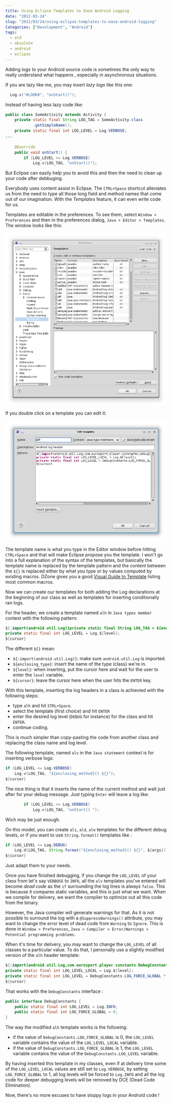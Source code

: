 ```yaml
---
title: Using Eclipse Templates to Ease Android Logging
date: "2012-03-24"
slug: "2012/03/24/using-eclipse-templates-to-ease-android-logging"
Categories: ["Development", "Android"]
tags:
  - old
  - obsolete
  - android
  - eclipse
---
```


Adding logs to your Android source code is sometimes the only way to really
understand what happens , especially in asynchronous situations.

If you are lazy like me, you may insert _lazy logs_ like this one:

```java
  Log.v("#LOOK#", "onStart()");
```

Instead of having less lazy code like:

```java
public class SomeActivity extends Activity {
    private static final String LOG_TAG = SomeActivity.class
            .getSimpleName();
    private static final int LOG_LEVEL = Log.VERBOSE;
...

    @Override
    public void onStart() {
        if (LOG_LEVEL <= Log.VERBOSE)
            Log.v(LOG_TAG, "onStart()");


```

But Eclipse can easily help you to avoid this and then the need to clean up your
code after debbuging.

<!-- more -->

Everybody uses content assist in Eclipse. The `CTRL+Space` shortcut alleviates
us from the need to type all those long field and method names that come out of
our imagination. With the _Templates_ feature, it can even write code for us.

Templates are editable in the preferences. To see them, select
`Window > Preferences` and then in the preferences dialog,
`Java > Editor > Templates`. The window looks like this:

![img](/images/eclipse_templates.png)

If you double click on a template you can edit it:

![img](/images/eclipse_template_edit.png)

The template name is what you type in the Editor window before hitting
`CTRL+Space` and that will make Eclipse propose you the template. I won't go
into a full explanation of the syntax of the templates, but basically the
template name is replaced by the template pattern and the content between the
`${}` is replaced either by what you type or by values computed by existing
macros. DZone gives you a good
[Visual Guide to Template](http://eclipse.dzone.com/news/visual-guide-templates-eclipse)
listing most common macros.

Now we can create our templates for both adding the Log declarations at the
beginning of our class as well as templates for inserting conditionally ran
logs.

For the header, we create a template named `alh` in `Java types member` context
with the following pattern:

```java
${:import(android.util.Log)}private static final String LOG_TAG = ${enclosing_type}.class.getSimpleName();
private static final int LOG_LEVEL = Log.${level};
${cursor}

```

The different `${}` mean:

- `${:import(android.util.Log)}`: make sure `android.util.Log` is imported.
- `${enclosing_type}`: insert the name of the type (class) we're in.
- `${level}`: when inserting, put the cursor here and wait for the user to enter
  the `level` variable.
- `${cursor}`: leave the cursor here when the user hits the `ENTER` key.

With this template, inserting the log headers in a class is achievied with the
following steps:

- type `alh` and hit `STRL+Space`.
- select the template (first choice) and hit `ENTER`
- enter the desired log level (`DEBUG` for instance) for the class and hit
  `ENTER`.
- continue coding.

This is much simpler than copy-pasting the code from another class and replacing
the class name and log level.

The following template, named `alv` in the `Java statement` context is for
inserting verbose logs:

```java
if (LOG_LEVEL <= Log.VERBOSE)
    Log.v(LOG_TAG, "${enclosing_method}() ${}");
${cursor}
```

The nice thing is that it inserts the name of the current method and wait just
after for your debug message. Just typing `Enter` will leave a log like:

```java
        if (LOG_LEVEL <= Log.VERBOSE)
            Log.v(LOG_TAG, "onStart() ");
```

Wich may be just enough.

On this model, you can create `ali`, `ald`, `ale` templates for the different
debug levels, or if you want to use `String.format()` templates like :

```java
if (LOG_LEVEL <= Log.DEBUG)
    Log.d(LOG_TAG, String.format("${enclosing_method}() ${}", ${args}));
${cursor}
```

Just adapt them to your needs.

Once you have finished debugging, if you change the `LOG_LEVEL` of your class
from let's say `VERBOSE` to `INFO`, all the `alv` templates you've entered will
become _dead code_ as the `if` surrounding the log lines is always `false`. This
is because it compares static variables, and this is just what we want. When we
compile for delivery, we want the compiler to optimize out all this code from
the binary.

However, the Java compiler will generate warnings for that. As it is not
possible to surround the log with a `@SuppressWarnings()` attribute, you may
want to change the error level of dead code from `Warning` to `Ignore`. This is
done in `Window > Preferences`,
`Java > Compiler > Error/Warnings > Potential programming problems`.

When it's time for delivery, you may want to change the `LOG_LEVEL` of all
classes to a particular value. To do that, I personally use a slightly modified
version of the `alh` header template:

```java
${:import(android.util.Log,com.eurosport.player.constants.DebugConstants)}private static final String LOG_TAG = ${enclosing_type}.class.getSimpleName();
private static final int LOG_LEVEL_LOCAL = Log.${level};
private static final int LOG_LEVEL = DebugConstants.LOG_FORCE_GLOBAL * DebugConstants.LOG_LEVEL + (1 - DebugConstants.LOG_FORCE_GLOBAL) * LOG_LEVEL_LOCAL;
${cursor}

```

That works with the `DebugConstants` interface :

```java
public interface DebugConstants {
    public static final int LOG_LEVEL = Log.INFO;
    public static final int LOG_FORCE_GLOBAL = 0;
}
```

The way the modified `alh` template works is the following:

- if the value of `DebugConstants.LOG_FORCE_GLOBAL` is 0, the `LOG_LEVEL`
  variable contains the value of the `LOG_LEVEL_LOCAL` variable.
- if the value of `DebugConstants.LOG_FORCE_GLOBAL` is 1, the `LOG_LEVEL`
  variable contains the value of the `DebugConstants.LOG_LEVEL` variable.

By having inserted this template in my classes, even if at delivery time some of
the `LOG_LEVEL_LOCAL` values are still set to `Log.VERBOSE`, by setting
`LOG_FORCE_GLOBAL` to 1, all log levels will be forced to `Log.INFO` and all the
log code for deeper debugging levels will be removed by DCE (Dead Code
Elimination).

Now, there's no more excuses to have sloppy logs in your Android code !
